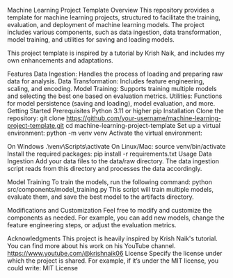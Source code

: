 Machine Learning Project Template
Overview
This repository provides a template for machine learning projects, structured to facilitate the training, evaluation, and deployment of machine learning models. The project includes various components, such as data ingestion, data transformation, model training, and utilities for saving and loading models.

This project template is inspired by a tutorial by Krish Naik, and includes my own enhancements and adaptations.

Features
Data Ingestion: Handles the process of loading and preparing raw data for analysis.
Data Transformation: Includes feature engineering, scaling, and encoding.
Model Training: Supports training multiple models and selecting the best one based on evaluation metrics.
Utilities: Functions for model persistence (saving and loading), model evaluation, and more.
Getting Started
Prerequisites
Python 3.11 or higher
pip
Installation
Clone the repository:
git clone https://github.com/your-username/machine-learning-project-template.git
cd machine-learning-project-template
Set up a virtual environment:
python -m venv venv
Activate the virtual environment:

On Windows
.\venv\Scripts\activate
On Linux/Mac:
source venv/bin/activate
Install the required packages:
pip install -r requirements.txt
Usage
Data Ingestion
Add your data files to the data/raw directory. The data ingestion script reads from this directory and processes the data accordingly.

Model Training
To train the models, run the following command:
python src/components/model_training.py
This script will train multiple models, evaluate them, and save the best model to the artifacts directory.

Modifications and Customization
Feel free to modify and customize the components as needed. For example, you can add new models, change the feature engineering steps, or adjust the evaluation metrics.

Acknowledgments
This project is heavily inspired by Krish Naik's tutorial. You can find more about his work on his YouTube channel. https://www.youtube.com/@krishnaik06
License
Specify the license under which the project is shared. For example, if it’s under the MIT license, you could write:
MIT License
